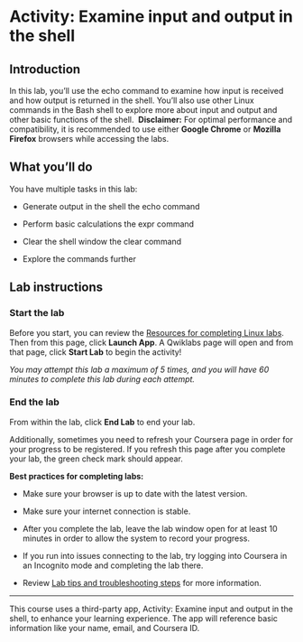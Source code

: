 # Activity: Examine input and output in the shell

## Introduction

In this lab, you’ll use the echo command to examine how input is received and how output is returned in the shell. You’ll also use other Linux commands in the Bash shell to explore more about input and output and other basic functions of the shell.  **Disclaimer:** For optimal performance and compatibility, it is recommended to use either **Google Chrome** or **Mozilla Firefox** browsers while accessing the labs.

## What you’ll do

You have multiple tasks in this lab:

- Generate output in the shell the echo command
    
- Perform basic calculations the expr command
    
- Clear the shell window the clear command
    
- Explore the commands further
    

## Lab instructions

### **Start the lab**

Before you start, you can review the [Resources for completing Linux labs](https://www.coursera.org/learn/linux-and-sql/supplement/uLa2R/resources-for-completing-linux-labs). Then from this page, click **Launch App**. A Qwiklabs page will open and from that page, click **Start Lab** to begin the activity!

_You may attempt this lab a maximum of 5 times, and you will have 60 minutes to complete this lab during each attempt._

### **End the lab**

From within the lab, click **End Lab** to end your lab.

Additionally, sometimes you need to refresh your Coursera page in order for your progress to be registered. If you refresh this page after you complete your lab, the green check mark should appear.

**Best practices for completing labs:**

- Make sure your browser is up to date with the latest version.
    
- Make sure your internet connection is stable.
    
- After you complete the lab, leave the lab window open for at least 10 minutes in order to allow the system to record your progress.
    
- If you run into issues connecting to the lab, try logging into Coursera in an Incognito mode and completing the lab there.
    
- Review [Lab tips and troubleshooting steps](https://www.coursera.org/learn/linux-and-sql/supplement/fRHpj/lab-tips-and-troubleshooting-steps "reading on lab tips and troubleshooting steps") for more information.
    

---

This course uses a third-party app, Activity: Examine input and output in the shell, to enhance your learning experience. The app will reference basic information like your name, email, and Coursera ID.